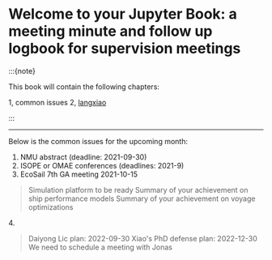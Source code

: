 # Welcome to your Jupyter Book: a meeting minute and follow up logbook for supervision meetings


:::{note}

This book will contain the following chapters:

1, common issues
2, [langxiao](contents/students-phd/langxiao/langxiao_logbook_2021.md)


:::

***

Below is the common issues for the upcoming month:
1. NMU abstract (deadline: 2021-09-30)
2. ISOPE or OMAE conferences (deadlines: 2021-9)
3. EcoSail 7th GA meeting 2021-10-15
> Simulation platform to be ready 
> Summary of your achievement on ship performance models
> Summary of your achievement on voyage optimizations

4.<span style = "color:blue; font-size: 30px;"></span>
> Daiyong Lic plan: 2022-09-30
> Xiao's PhD defense plan: 2022-12-30 
> We need to schedule a meeting with Jonas

